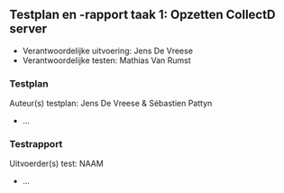 ## Testplan en -rapport taak 1: Opzetten CollectD server

* Verantwoordelijke uitvoering: Jens De Vreese
* Verantwoordelijke testen: Mathias Van Rumst

### Testplan

Auteur(s) testplan: Jens De Vreese & Sébastien Pattyn

- ...

### Testrapport

Uitvoerder(s) test: NAAM

- ...
